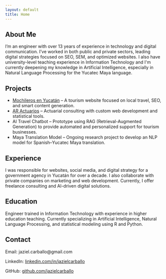 ```yaml
---
layout: default
title: Home
---
```


<section id="about-me">
  <h1>About Me</h1>
  <p>I’m an engineer with over 13 years of experience in technology and digital communication. I’ve worked in both public and private sectors, leading digital strategies focused on SEO, SEM, and optimized websites. I also have university-level teaching experience in Information Technology and I'm currently deepening my knowledge in Artificial Intelligence, especially in Natural Language Processing for the Yucatec Maya language.</p>
</section>

<section id="projects">
  <h1>Projects</h1>
  <ul>
    <li><a href="https://mochilerosenyucatan.com">Mochileros en Yucatán</a> – A tourism website focused on local travel, SEO, and smart content generation.</li>
    <li><a href="https://aractuarios.com">AR Actuarios</a> – Actuarial consulting with custom web development and statistical tools.</li>
    <li>AI Travel Chatbot – Prototype using RAG (Retrieval-Augmented Generation) to provide automated and personalized support for tourism businesses.</li>
    <li>Maya Translation Model – Ongoing research project to develop an NLP model for Spanish–Yucatec Maya translation.</li>
  </ul>
</section>

<section id="experience">
  <h1>Experience</h1>
  <p>I was responsible for websites, social media, and digital strategy for a government agency in Yucatán for over a decade. I also collaborate with private companies on marketing and web development. Currently, I offer freelance consulting and AI-driven digital solutions.</p>
</section>

<section id="education">
  <h1>Education</h1>
  <p>Engineer trained in Information Technology with experience in higher education teaching. Currently specializing in Artificial Intelligence, Natural Language Processing, and statistical modeling using R and Python.</p>
</section>

<section id="contact">
  <h1>Contact</h1>
  <p>Email: jaziel.carballo@gmail.com</p>
  <p>LinkedIn: <a href="https://linkedin.com/in/jazielcarballo">linkedin.com/in/jazielcarballo</a></p>
  <p>GitHub: <a href="https://github.com/jazielcarballo">github.com/jazielcarballo</a></p>
</section>
